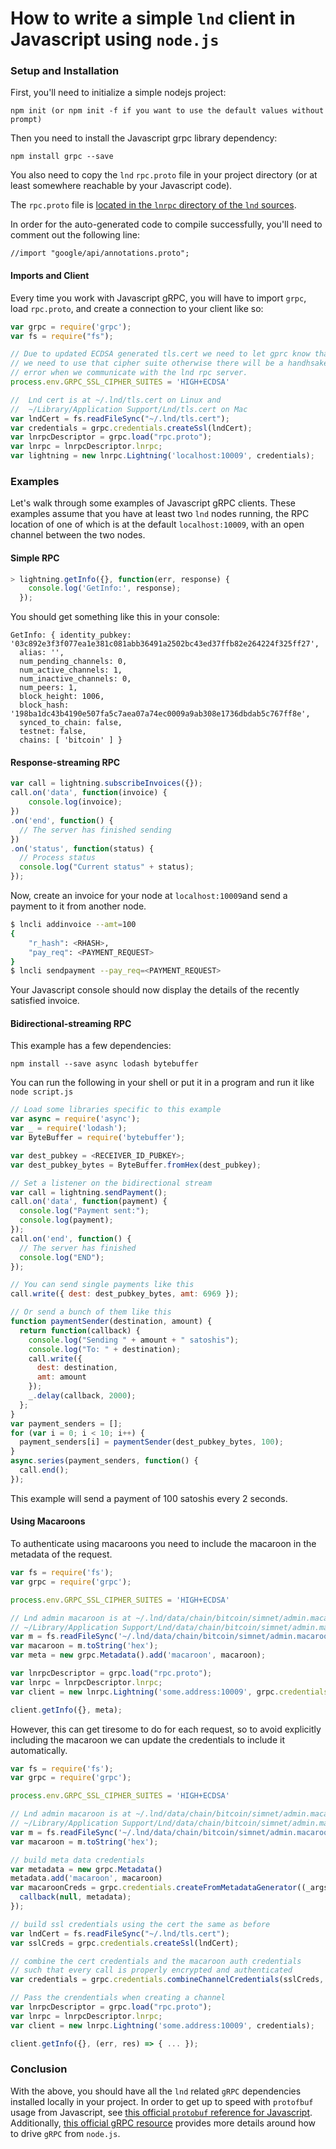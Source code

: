 # How to write a simple `lnd` client in Javascript using `node.js`

### Setup and Installation

First, you'll need to initialize a simple nodejs project:
```
npm init (or npm init -f if you want to use the default values without prompt)
```

Then you need to install the Javascript grpc library dependency:
```
npm install grpc --save
```

You also need to copy the `lnd` `rpc.proto` file in your project directory (or
at least somewhere reachable by your Javascript code).

The `rpc.proto` file is [located in the `lnrpc` directory of the `lnd`
sources](https://github.com/litecoinfinance/lnd/blob/master/lnrpc/rpc.proto).

In order for the auto-generated code to compile successfully, you'll need to
comment out the following line:

```
//import "google/api/annotations.proto";
```

#### Imports and Client

Every time you work with Javascript gRPC, you will have to import `grpc`, load
`rpc.proto`, and create a connection to your client like so:

```js
var grpc = require('grpc');
var fs = require("fs");

// Due to updated ECDSA generated tls.cert we need to let gprc know that
// we need to use that cipher suite otherwise there will be a handhsake
// error when we communicate with the lnd rpc server.
process.env.GRPC_SSL_CIPHER_SUITES = 'HIGH+ECDSA'

//  Lnd cert is at ~/.lnd/tls.cert on Linux and
//  ~/Library/Application Support/Lnd/tls.cert on Mac
var lndCert = fs.readFileSync("~/.lnd/tls.cert");
var credentials = grpc.credentials.createSsl(lndCert);
var lnrpcDescriptor = grpc.load("rpc.proto");
var lnrpc = lnrpcDescriptor.lnrpc;
var lightning = new lnrpc.Lightning('localhost:10009', credentials);
```

### Examples

Let's walk through some examples of Javascript gRPC clients. These examples
assume that you have at least two `lnd` nodes running, the RPC location of one
of which is at the default `localhost:10009`, with an open channel between the
two nodes.

#### Simple RPC

```js
> lightning.getInfo({}, function(err, response) {
  	console.log('GetInfo:', response);
  });
```

You should get something like this in your console:

```
GetInfo: { identity_pubkey: '03c892e3f3f077ea1e381c081abb36491a2502bc43ed37ffb82e264224f325ff27',
  alias: '',
  num_pending_channels: 0,
  num_active_channels: 1,
  num_inactive_channels: 0,
  num_peers: 1,
  block_height: 1006,
  block_hash: '198ba1dc43b4190e507fa5c7aea07a74ec0009a9ab308e1736dbdab5c767ff8e',
  synced_to_chain: false,
  testnet: false,
  chains: [ 'bitcoin' ] }
```

#### Response-streaming RPC

```js
var call = lightning.subscribeInvoices({});
call.on('data', function(invoice) {
    console.log(invoice);
})
.on('end', function() {
  // The server has finished sending
})
.on('status', function(status) {
  // Process status
  console.log("Current status" + status);
});
```

Now, create an invoice for your node at `localhost:10009`and send a payment to
it from another node.
```bash
$ lncli addinvoice --amt=100
{
	"r_hash": <RHASH>,
	"pay_req": <PAYMENT_REQUEST>
}
$ lncli sendpayment --pay_req=<PAYMENT_REQUEST>
```
Your Javascript console should now display the details of the recently satisfied
invoice.

#### Bidirectional-streaming RPC

This example has a few dependencies:
```shell
npm install --save async lodash bytebuffer
```

You can run the following in your shell or put it in a program and run it like
`node script.js`

```js
// Load some libraries specific to this example
var async = require('async');
var _ = require('lodash');
var ByteBuffer = require('bytebuffer');

var dest_pubkey = <RECEIVER_ID_PUBKEY>;
var dest_pubkey_bytes = ByteBuffer.fromHex(dest_pubkey);

// Set a listener on the bidirectional stream
var call = lightning.sendPayment();
call.on('data', function(payment) {
  console.log("Payment sent:");
  console.log(payment);
});
call.on('end', function() {
  // The server has finished
  console.log("END");
});

// You can send single payments like this
call.write({ dest: dest_pubkey_bytes, amt: 6969 });

// Or send a bunch of them like this
function paymentSender(destination, amount) {
  return function(callback) {
    console.log("Sending " + amount + " satoshis");
    console.log("To: " + destination);
    call.write({
      dest: destination,
      amt: amount
    });
    _.delay(callback, 2000);
  };
}
var payment_senders = [];
for (var i = 0; i < 10; i++) {
  payment_senders[i] = paymentSender(dest_pubkey_bytes, 100);
}
async.series(payment_senders, function() {
  call.end();
});

```
This example will send a payment of 100 satoshis every 2 seconds.


#### Using Macaroons

To authenticate using macaroons you need to include the macaroon in the metadata of the request.

```js
var fs = require('fs');
var grpc = require('grpc');

process.env.GRPC_SSL_CIPHER_SUITES = 'HIGH+ECDSA'

// Lnd admin macaroon is at ~/.lnd/data/chain/bitcoin/simnet/admin.macaroon on Linux and
// ~/Library/Application Support/Lnd/data/chain/bitcoin/simnet/admin.macaroon on Mac
var m = fs.readFileSync('~/.lnd/data/chain/bitcoin/simnet/admin.macaroon');
var macaroon = m.toString('hex');
var meta = new grpc.Metadata().add('macaroon', macaroon);

var lnrpcDescriptor = grpc.load("rpc.proto");
var lnrpc = lnrpcDescriptor.lnrpc;
var client = new lnrpc.Lightning('some.address:10009', grpc.credentials.createInsecure());

client.getInfo({}, meta);
```

However, this can get tiresome to do for each request, so to avoid explicitly including the macaroon we can update the credentials to include it automatically.

```js
var fs = require('fs');
var grpc = require('grpc');

process.env.GRPC_SSL_CIPHER_SUITES = 'HIGH+ECDSA'

// Lnd admin macaroon is at ~/.lnd/data/chain/bitcoin/simnet/admin.macaroon on Linux and
// ~/Library/Application Support/Lnd/data/chain/bitcoin/simnet/admin.macaroon on Mac
var m = fs.readFileSync('~/.lnd/data/chain/bitcoin/simnet/admin.macaroon');
var macaroon = m.toString('hex');

// build meta data credentials
var metadata = new grpc.Metadata()
metadata.add('macaroon', macaroon)
var macaroonCreds = grpc.credentials.createFromMetadataGenerator((_args, callback) => {
  callback(null, metadata);
});

// build ssl credentials using the cert the same as before
var lndCert = fs.readFileSync("~/.lnd/tls.cert");
var sslCreds = grpc.credentials.createSsl(lndCert);

// combine the cert credentials and the macaroon auth credentials
// such that every call is properly encrypted and authenticated
var credentials = grpc.credentials.combineChannelCredentials(sslCreds, macaroonCreds);

// Pass the crendentials when creating a channel
var lnrpcDescriptor = grpc.load("rpc.proto");
var lnrpc = lnrpcDescriptor.lnrpc;
var client = new lnrpc.Lightning('some.address:10009', credentials);

client.getInfo({}, (err, res) => { ... });
```


### Conclusion

With the above, you should have all the `lnd` related `gRPC` dependencies
installed locally in your project. In order to get up to speed with `protofbuf`
usage from Javascript, see [this official `protobuf` reference for
Javascript](https://developers.google.com/protocol-buffers/docs/reference/javascript-generated).
Additionally, [this official gRPC
resource](http://www.grpc.io/docs/tutorials/basic/node.html) provides more
details around how to drive `gRPC` from `node.js`.
